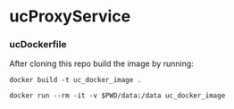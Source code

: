 # ucProxyService
### ucDockerfile

After cloning this repo build the image by running:
``` 
docker build -t uc_docker_image . 
```

``` 
docker run --rm -it -v $PWD/data:/data uc_docker_image
```
